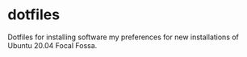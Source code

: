 # dotfiles

Dotfiles for installing software my preferences for new installations of Ubuntu 20.04 Focal Fossa.
